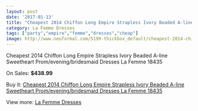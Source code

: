 ```yaml
---
layout: post
date: '2017-01-13'
title: "Cheapest 2014 Chiffon Long Empire Strapless Ivory Beaded A-line Sweetheart Prom/evening/bridesmaid Dresses La Femme 18435"
category: La Femme Dresses
tags: ["party","empire","femme","dresses","cheap"]
image: http://www.neoformal.com/5199-thickbox_default/cheapest-2014-chiffon-long-empire-strapless-ivory-beaded-a-line-sweetheart-prom-evening-bridesmaid-dresses-la-femme-18435.jpg
---
```

Cheapest 2014 Chiffon Long Empire Strapless Ivory Beaded A-line Sweetheart Prom/evening/bridesmaid Dresses La Femme 18435

On Sales: **$438.99**
<a href="https://www.neoformal.com/en/la-femme-dresses/1911-cheapest-2014-chiffon-long-empire-strapless-ivory-beaded-a-line-sweetheart-prom-evening-bridesmaid-dresses-la-femme-18435.html"><amp-img layout="responsive" width="600" height="600" src="//www.neoformal.com/5199-thickbox_default/cheapest-2014-chiffon-long-empire-strapless-ivory-beaded-a-line-sweetheart-prom-evening-bridesmaid-dresses-la-femme-18435.jpg" alt="Cheapest 2014 Chiffon Long Empire Strapless Ivory Beaded A-line Sweetheart Prom/evening/bridesmaid Dresses La Femme 18435 0" /></a>
<a href="https://www.neoformal.com/en/la-femme-dresses/1911-cheapest-2014-chiffon-long-empire-strapless-ivory-beaded-a-line-sweetheart-prom-evening-bridesmaid-dresses-la-femme-18435.html"><amp-img layout="responsive" width="600" height="600" src="//www.neoformal.com/5200-thickbox_default/cheapest-2014-chiffon-long-empire-strapless-ivory-beaded-a-line-sweetheart-prom-evening-bridesmaid-dresses-la-femme-18435.jpg" alt="Cheapest 2014 Chiffon Long Empire Strapless Ivory Beaded A-line Sweetheart Prom/evening/bridesmaid Dresses La Femme 18435 1" /></a>

Buy it: [Cheapest 2014 Chiffon Long Empire Strapless Ivory Beaded A-line Sweetheart Prom/evening/bridesmaid Dresses La Femme 18435](https://www.neoformal.com/en/la-femme-dresses/1911-cheapest-2014-chiffon-long-empire-strapless-ivory-beaded-a-line-sweetheart-prom-evening-bridesmaid-dresses-la-femme-18435.html "Cheapest 2014 Chiffon Long Empire Strapless Ivory Beaded A-line Sweetheart Prom/evening/bridesmaid Dresses La Femme 18435")

View more: [La Femme Dresses](https://www.neoformal.com/en/16-la-femme-dresses "La Femme Dresses")